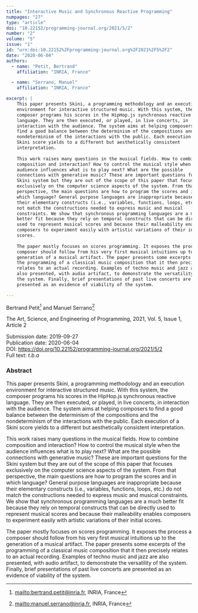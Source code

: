 ```yaml
---
title: "Interactive Music and Synchronous Reactive Programming"
numpages: "27"
type: "article"
doi: "10.22152/programming-journal.org/2021/5/2"
number: "2"
volume: "5"
issue: "1"
id: "urn:doi:10.22152%2Fprogramming-journal.org%2F2021%2F5%2F2"
date: "2020-06-04"
authors: 
  - name: "Petit, Bertrand"
    affiliation: "INRIA, France"

  - name: "Serrano, Manuel"
    affiliation: "INRIA, France"

excerpt: |
    This paper presents Skini, a programming methodology and an execution
    environment for interactive structured music. With this system, the
    composer programs his scores in the HipHop.js synchronous reactive
    language. They are then executed, or played, in live concerts, in
    interaction with the audience. The system aims at helping composers to
    find a good balance between the determinism of the compositions and the
    nondeterminism of the interactions with the public. Each execution of a
    Skini score yields to a different but aesthetically consistent
    interpretation.
    
    This work raises many questions in the musical fields. How to combine
    composition and interaction? How to control the musical style when the
    audience influences what is to play next? What are the possible
    connections with generative music? These are important questions for the
    Skini system but they are out of the scope of this paper that focuses
    exclusively on the computer science aspects of the system. From that
    perspective, the main questions are how to program the scores and in
    which language? General purpose languages are inappropriate because
    their elementary constructs (i.e., variables, functions, loops, etc.) do
    not match the constructions needed to express music and musical
    constraints. We show that synchronous programming languages are a much
    better fit because they rely on temporal constructs that can be directly
    used to represent musical scores and because their malleability enables
    composers to experiment easily with artistic variations of their initial
    scores.
    
    The paper mostly focuses on scores programming. It exposes the process a
    composer should follow from his very first musical intuitions up to the
    generation of a musical artifact. The paper presents some excerpts of
    the programming of a classical music composition that it then precisely
    relates to an actual recording. Examples of techno music and jazz are
    also presented, with audio artifact, to demonstrate the versatility of
    the system. Finally, brief presentations of past live concerts are
    presented as an evidence of viability of the system.

---
```

Bertrand Petit[^1] and Manuel Serrano[^2]

The Art, Science, and Engineering of Programming, 2021, Vol. 5, Issue 1, Article 2

Submission date: 2019-09-27  
Publication date: 2020-06-04  
DOI: <https://doi.org/10.22152/programming-journal.org/2021/5/2>  
Full text: *t.b.a*  


### Abstract
This paper presents Skini, a programming methodology and an execution
environment for interactive structured music. With this system, the
composer programs his scores in the HipHop.js synchronous reactive
language. They are then executed, or played, in live concerts, in
interaction with the audience. The system aims at helping composers to
find a good balance between the determinism of the compositions and the
nondeterminism of the interactions with the public. Each execution of a
Skini score yields to a different but aesthetically consistent
interpretation.

This work raises many questions in the musical fields. How to combine
composition and interaction? How to control the musical style when the
audience influences what is to play next? What are the possible
connections with generative music? These are important questions for the
Skini system but they are out of the scope of this paper that focuses
exclusively on the computer science aspects of the system. From that
perspective, the main questions are how to program the scores and in
which language? General purpose languages are inappropriate because
their elementary constructs (i.e., variables, functions, loops, etc.) do
not match the constructions needed to express music and musical
constraints. We show that synchronous programming languages are a much
better fit because they rely on temporal constructs that can be directly
used to represent musical scores and because their malleability enables
composers to experiment easily with artistic variations of their initial
scores.

The paper mostly focuses on scores programming. It exposes the process a
composer should follow from his very first musical intuitions up to the
generation of a musical artifact. The paper presents some excerpts of
the programming of a classical music composition that it then precisely
relates to an actual recording. Examples of techno music and jazz are
also presented, with audio artifact, to demonstrate the versatility of
the system. Finally, brief presentations of past live concerts are
presented as an evidence of viability of the system.



[^1]: <mailto:bertrand.petit@inria.fr>, INRIA, France
[^2]: <mailto:manuel.serrano@inria.fr>, INRIA, France
